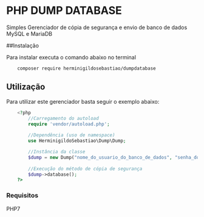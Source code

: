 # PHP DUMP DATABASE

Simples Gerenciador de cópia de segurança e envio de banco de dados MySQL e MariaDB

##Instalação

Para instalar executa o comando abaixo no terminal
```shell
	composer require herminigildosebastiao/dumpdatabase
```

## Utilização

Para utilizar este gerenciador basta seguir o exemplo abaixo:
```php
    <?php
        //Carregamento do autoload
        require 'vendor/autoload.php';
        
        //Dependência (uso de namespace)
        use HerminigildoSebastiao\Dump\Dump;

        //Instância da classe
        $dump = new Dump("nome_do_usuario_do_banco_de_dados", "senha_do_banco_de_dados", "nome_do_banco_de_dados", "nome_do_usuario_logado_no_servidor");
        
        //Execução do método de cópia de segurança
        $dump->database();
    ?>
```
### Requisitos
PHP7
